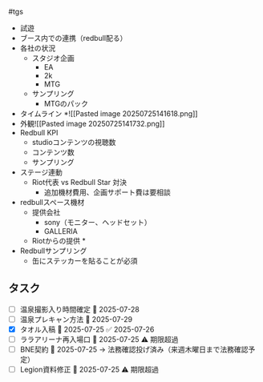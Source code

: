 #tgs
* 試遊
* ブース内での連携（redbull配る）
* 各社の状況
	* スタジオ企画
		* EA
		* 2k
		* MTG
	* サンプリング
		* MTGのパック
* タイムライン
*![[Pasted image 20250725141618.png]]
* 外観![[Pasted image 20250725141732.png]]
* Redbull KPI
	* studioコンテンツの視聴数
	* コンテンツ数
	* サンプリング
* ステージ連動
	* Riot代表 vs Redbull Star 対決
		* 追加機材費用、企画サポート費は要相談
* redbullスペース機材
	* 提供会社
		* sony（モニター、ヘッドセット）
		* GALLERIA
	* Riotからの提供
		* 
* Redbullサンプリング
	* 缶にステッカーを貼ることが必須
## タスク
- [ ] 温泉撮影入り時間確定 📅 2025-07-28
- [ ] 温泉プレキャン方法 📅 2025-07-29
- [x] タオル入稿 📅 2025-07-25 ✅ 2025-07-26
- [ ] ララアリーナ再入場口 📅 2025-07-25 ⚠️ 期限超過
- [ ] BNE契約 📅 2025-07-25 → 法務確認投げ済み（来週木曜日まで法務確認予定）
- [ ] Legion資料修正 📅 2025-07-25 ⚠️ 期限超過
